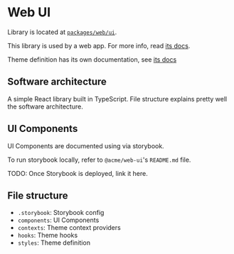 # Web UI

Library is located at [`packages/web/ui`](../../../../packages/web/ui).

This library is used by a web app. For more info, read [its docs](../../apps/web.md).

Theme definition has its own documentation, see [its docs](../theme.md)

## Software architecture

A simple React library built in TypeScript. File structure explains pretty well the software architecture.

## UI Components

UI Components are documented using via storybook.

To run storybook locally, refer to `@acme/web-ui`'s `README.md` file.

TODO: Once Storybook is deployed, link it here.

## File structure

- `.storybook`: Storybook config
- `components`: UI Components
- `contexts`: Theme context providers
- `hooks`: Theme hooks
- `styles`: Theme definition
